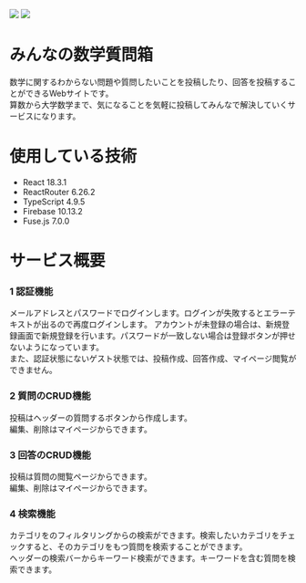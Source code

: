 <img src="https://img.shields.io/badge/-TypeScript-007ACC.svg?logo=typescript&style=flat"> <img src="https://img.shields.io/badge/-React-555.svg?logo=react&style=flat">

# みんなの数学質問箱
数学に関するわからない問題や質問したいことを投稿したり、回答を投稿することができるWebサイトです。  
算数から大学数学まで、気になることを気軽に投稿してみんなで解決していくサービスになります。

# 使用している技術
- React 18.3.1
- ReactRouter 6.26.2
- TypeScript 4.9.5
- Firebase 10.13.2
- Fuse.js 7.0.0

# サービス概要
### 1 認証機能
メールアドレスとパスワードでログインします。ログインが失敗するとエラーテキストが出るので再度ログインします。
アカウントが未登録の場合は、新規登録画面で新規登録を行います。パスワードが一致しない場合は登録ボタンが押せないようになっています。  
また、認証状態にないゲスト状態では、投稿作成、回答作成、マイページ閲覧ができません。
<img >

### 2 質問のCRUD機能
投稿はヘッダーの質問するボタンから作成します。  
編集、削除はマイページからできます。

### 3 回答のCRUD機能
投稿は質問の閲覧ページからできます。  
編集、削除はマイページからできます。

### 4 検索機能
カテゴリをのフィルタリングからの検索ができます。検索したいカテゴリをチェックすると、そのカテゴリをもつ質問を検索することができます。  
ヘッダーの検索バーからキーワード検索ができます。キーワードを含む質問を検索できます。
